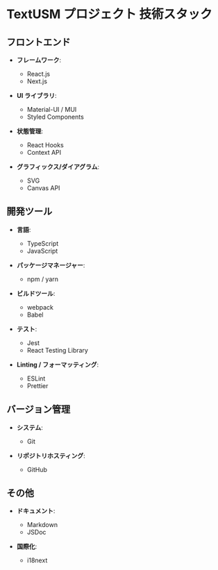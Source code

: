# TextUSM プロジェクト 技術スタック

## フロントエンド

- **フレームワーク**:

  - React.js
  - Next.js

- **UI ライブラリ**:

  - Material-UI / MUI
  - Styled Components

- **状態管理**:

  - React Hooks
  - Context API

- **グラフィックス/ダイアグラム**:
  - SVG
  - Canvas API

## 開発ツール

- **言語**:

  - TypeScript
  - JavaScript

- **パッケージマネージャー**:

  - npm / yarn

- **ビルドツール**:

  - webpack
  - Babel

- **テスト**:

  - Jest
  - React Testing Library

- **Linting / フォーマッティング**:
  - ESLint
  - Prettier

## バージョン管理

- **システム**:

  - Git

- **リポジトリホスティング**:
  - GitHub

## その他

- **ドキュメント**:

  - Markdown
  - JSDoc

- **国際化**:
  - i18next

